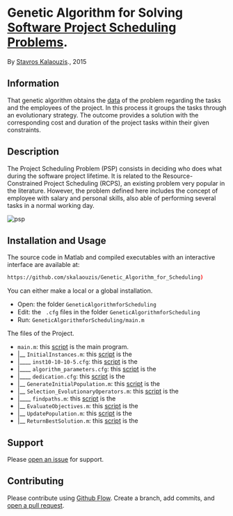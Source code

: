 # Genetic Algorithm for Solving [Software Project Scheduling Problems](http://tracer.lcc.uma.es/problems/psp/index.html).

By [Stavros Kalaouzis](https://github.com/skalaouzis)., 2015

## Information

That genetic algorithm obtains the [data](http://tracer.lcc.uma.es/problems/psp/generator.html) of the problem regarding the tasks and the employees of the project. In this process it groups the tasks through an evolutionary strategy. The outcome provides a solution with the corresponding cost and duration of the project tasks within their given constraints.

## Description 	

The Project Scheduling Problem (PSP) consists in deciding who does what during the software project lifetime. It is related to the Resource-Constrained Project Scheduling (RCPS), an existing problem very popular in the literature. However, the problem defined here includes the concept of employee with salary and personal skills, also able of performing several tasks in a normal working day.

![psp](http://tracer.lcc.uma.es/problems/psp/ingsw-instance.gif )

## Installation and Usage

The source code in Matlab and compiled executables with an interactive interface are available at: 
```sh
https://github.com/skalaouzis/Genetic_Algorithm_for_Scheduling)
```
You can either make a local or a global installation. 

* Open: the folder ``GeneticAlgorithmforScheduling`` 
* Edit: the `` .cfg`` ﬁles in the folder ``GeneticAlgorithmforScheduling`` 
* Run: ``GeneticAlgorithmforScheduling/main.m``

The files of the Project.

* ``main.m``:  this [script](https://github.com/skalaouzis/Genetic_Algorithm_for_Scheduling/blob/master/main.m) is	the main program.
* |__ ``InitialInstances.m``:  this [script](https://github.com/skalaouzis/Genetic_Algorithm_for_Scheduling/blob/master/InitialInstances.m) is the
* |____ ``inst10-10-10-5.cfg``:  this [script](https://github.com/skalaouzis/Genetic_Algorithm_for_Scheduling/blob/master/inst10-10-10-5.cfg) is the
* |____ ``algorithm_parameters.cfg``:  this [script](https://github.com/skalaouzis/Genetic_Algorithm_for_Scheduling/blob/master/algorithm_parameters.cfg) is the	
* |____ ``dedication.cfg``:  this [script](https://github.com/skalaouzis/Genetic_Algorithm_for_Scheduling/blob/master/dedication.cfg) is the
* |__ ``GenerateInitialPopulation.m``:  this [script](https://github.com/skalaouzis/Genetic_Algorithm_for_Scheduling/blob/master/GenerateInitialPopulation.m) is the	
* |__ ``Selection_EvolutionaryOperators.m``:  this [script]() is the	
* |____ ``findpaths.m``:  this [script](https://github.com/skalaouzis/Genetic_Algorithm_for_Scheduling/blob/master/findpaths.m) is the	
* |__ ``EvaluateObjectives.m``:  this [script](https://github.com/skalaouzis/Genetic_Algorithm_for_Scheduling/blob/master/EvaluateObjectives.m) is the	
* |__ ``UpdatePopulation.m``:  this [script](https://github.com/skalaouzis/Genetic_Algorithm_for_Scheduling/blob/master/UpdatePopulation.m) is the	
* |__ ``ReturnBestSolution.m``:  this [script](https://github.com/skalaouzis/Genetic_Algorithm_for_Scheduling/blob/master/ReturnBestSolution.m) is the	



## Support

Please [open an issue](https://github.com/fraction/readme-boilerplate/issues/new) for support.

## Contributing

Please contribute using [Github Flow](https://guides.github.com/introduction/flow/). Create a branch, add commits, and [open a pull request](https://github.com/fraction/readme-boilerplate/compare/).


